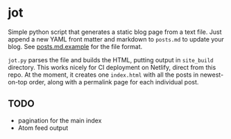 # jot

Simple python script that generates a static blog page from a text file. Just append a new YAML front matter and markdown to `posts.md` to update your blog. See [posts.md.example](posts.md.example) for the file format.

`jot.py` parses the file and builds the HTML, putting output in `site_build` directory. This works nicely for CI deployment on Netlify, direct from this repo. At the moment, it creates one `index.html` with all the posts in newest-on-top order, along with a permalink page for each individual post.

## TODO

- pagination for the main index
- Atom feed output
